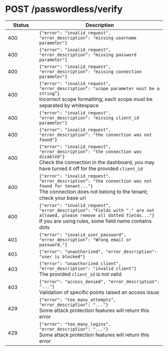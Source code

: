 # POST /passwordless/verify

<table class="table">
    <thead>
      <tr>
        <th width="20%">Status</th>
        <th width="80%">Description</th>
      </tr>
    </thead>
    <tbody>
      <tr>
        <td><span class="badge badge-danger">400</span></td>
        <td><code>{"error": "invalid_request", "error_description": "missing username parameter"}</code></td>
      </tr>
      <tr>
        <td><span class="badge badge-danger">400</span></td>
        <td><code>{"error": "invalid_request", "error_description": "missing password parameter"}</code></td>
      </tr>
      <tr>
        <td><span class="badge badge-danger">400</span></td>
        <td><code>{"error": "invalid_request", "error_description": "missing connection parameter"}</code></td>
      </tr>
      <tr>
        <td><span class="badge badge-danger">400</span></td>
        <td><code>{"error": "invalid_request", "error_description": "scope parameter must be a string"}</code></br>Incorrect scope formatting; each scope must be separated by whitespace</td>
      </tr>
      <tr>
        <td><span class="badge badge-danger">400</span></td>
        <td><code>{"error": "invalid_request", "error_description": "missing client_id parameter"}</code></td>
      </tr>
      <tr>
        <td><span class="badge badge-danger">400</span></td>
        <td><code>{"error": "invalid_request", "error_description": "the connection was not found"}</code></td>
      </tr>
      <tr>
        <td><span class="badge badge-danger">400</span></td>
        <td><code>{"error": "invalid_request", "error_description": "the connection was disabled"}</code></br>Check the connection in the dashboard, you may have turned it off for the provided <code>client_id</code></td>
      </tr>
      <tr>
        <td><span class="badge badge-danger">400</span></td>
        <td><code>{"error": "invalid_request", "error_description": "the connection was not found for tenant..."}</code></br>The connection does not belong to the tenant; check your base url</td>
      </tr>
      <tr>
        <td><span class="badge badge-danger">400</span></td>
        <td><code>{"error": "invalid_request", "error_description": "Fields with "." are not allowed, please remove all dotted fields..."}</code></br>If you are using rules, some field name contains dots</td>
      </tr>
      <tr>
        <td><span class="badge badge-danger">401</span></td>
        <td><code>{"error": "invalid_user_password", "error_description": "Wrong email or password."}</code></td>
      </tr>
      <tr>
        <td><span class="badge badge-danger">401</span></td>
        <td><code>{"error": "unauthorized", "error_description": "user is blocked"}</code></td>
      </tr>
      <tr>
        <td><span class="badge badge-danger">403</span></td>
        <td><code>{"error": "unauthorized_client", "error_description": "invalid client"}</code></br>The provided <code>client_id</code> is not valid</td>
      </tr>
      <tr>
        <td><span class="badge badge-danger">403</span></td>
        <td><code>{"error": "access_denied", "error_description": "..."}</code></br>Validation of specific points raised an access issue</td>
      </tr>
      <tr>
        <td><span class="badge badge-danger">429</span></td>
        <td><code>{"error": "too_many_attempts", "error_description": "..."}</code></br>Some attack protection features will return this error</td>
      </tr>
      <tr>
        <td><span class="badge badge-danger">429</span></td>
        <td><code>{"error": "too_many_logins", "error_description": "..."}</code></br>Some attack protection features will return this error</td>
      </tr>
    </tbody>
  </table>
